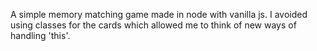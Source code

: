A simple memory matching game made in node with vanilla js.  I avoided using classes for the cards which allowed me to think of new ways of handling 'this'.  
